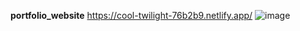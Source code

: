  **portfolio_website**
https://cool-twilight-76b2b9.netlify.app/
![image](https://github.com/HunnYCodes/SuNnY_BiByAn_Portfolio_website/assets/107302824/3ca367b0-e990-4349-88c0-5f83c9a2e0de)

